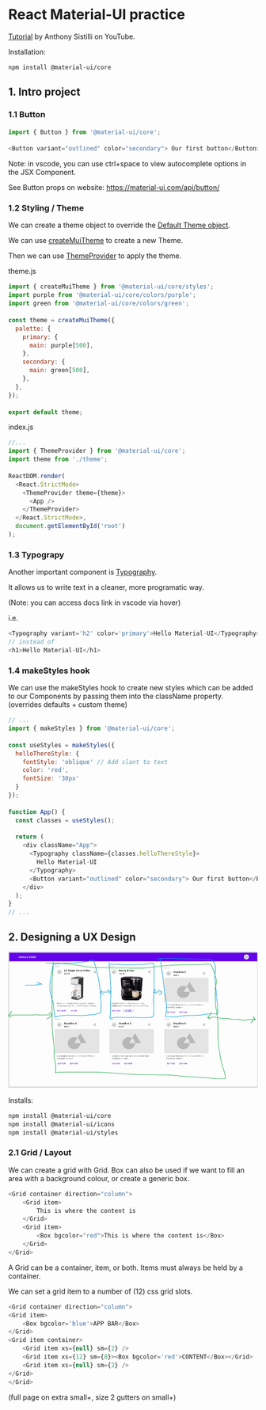 # React Material-UI practice

[Tutorial](https://www.youtube.com/watch?v=pHclLuRolzE) by Anthony Sistilli on
YouTube.

Installation:
```bash
npm install @material-ui/core
```

## 1. Intro project

### 1.1 Button

```js
import { Button } from '@material-ui/core';

<Button variant="outlined" color="secondary"> Our first button</Button>
```

Note: in vscode, you can use ctrl+space to view autocomplete options in the
JSX Component.

See Button props on website: https://material-ui.com/api/button/

### 1.2 Styling / Theme

We can create a theme object to override the
[Default Theme object](https://material-ui.com/customization/default-theme/#default-theme).

We can use [createMuiTheme](https://material-ui.com/customization/theming/#createmuitheme-options-args-theme)
to create a new Theme.

Then we can use [ThemeProvider](https://material-ui.com/styles/api/#themeprovider)
to apply the theme.

theme.js
```js
import { createMuiTheme } from '@material-ui/core/styles';
import purple from '@material-ui/core/colors/purple';
import green from '@material-ui/core/colors/green';

const theme = createMuiTheme({
  palette: {
    primary: {
      main: purple[500],
    },
    secondary: {
      main: green[500],
    },
  },
});

export default theme;
```

index.js
```js
//...
import { ThemeProvider } from '@material-ui/core';
import theme from './theme';

ReactDOM.render(
  <React.StrictMode>
    <ThemeProvider theme={theme}>
      <App />
    </ThemeProvider>
  </React.StrictMode>,
  document.getElementById('root')
);
```

### 1.3 Typograpy

Another important component is [Typography](https://material-ui.com/api/typography/).

It allows us to write text in a cleaner, more programatic way.

(Note: you can access docs link in vscode via hover)

i.e.
```js
<Typography variant='h2' color='primary'>Hello Material-UI</Typography>
// instead of
<h1>Hello Material-UI</h1>
```

### 1.4 makeStyles hook

We can use the makeStyles hook to create new styles which can be added to our
Components by passing them into the className property.
(overrides defaults + custom theme)

```js
// ...
import { makeStyles } from '@material-ui/core';

const useStyles = makeStyles({
  helloThereStyle: {
    fontStyle: 'oblique' // Add slant to text
    color: 'red',
    fontSize: '30px'
  }
});

function App() {
  const classes = useStyles();

  return (
    <div className="App">
      <Typography className={classes.helloThereStyle}>
        Hello Material-UI
      </Typography>
      <Button variant="outlined" color="secondary"> Our first button</Button>
    </div>
  );
}
// ...
```

## 2. Designing a UX Design

![](docs/2020-07-31-20-21-24.png)

Installs:
```bash
npm install @material-ui/core
npm install @material-ui/icons
npm install @material-ui/styles
```

### 2.1 Grid / Layout

We can create a grid with Grid. Box can also be used if we want to fill an area
with a background colour, or create a generic box.
```js
<Grid container direction="column">
    <Grid item>
        This is where the content is
    </Grid>
    <Grid item>
        <Box bgcolor="red">This is where the content is</Box>
    </Grid>
</Grid>
```

A Grid can be a container, item, or both. Items must always be held by a
container.

We can set a grid item to a number of (12) css grid slots.
```js
<Grid container direction="column">
<Grid item>
    <Box bgcolor='blue'>APP BAR</Box>
</Grid>
<Grid item container>
    <Grid item xs={null} sm={2} />
    <Grid item xs={12} sm={8}><Box bgcolor='red'>CONTENT</Box></Grid>
    <Grid item xs={null} sm={2} />
</Grid>
</Grid>
```
(full page on extra small+, size 2 gutters on small+)
